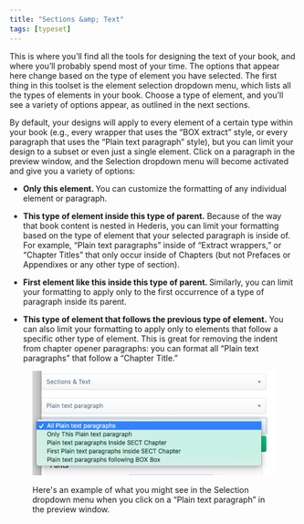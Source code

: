 ```yaml
---
title: "Sections &amp; Text"
tags: [typeset]
---
```

 
<html><body><section data-type="chapter" class="hsecchapter" data-hederis-type="hsecchapter" id="typeset-text-design" data-pi-attrs="id: typeset-text-design; data-tags: typeset;" role="doc-chapter" data-tags="typeset" data-author-name=" " data-book-title=" " title="Sections &amp; Text"><p class="hblkp" data-hederis-type="hblkp" id="ptxwvQxaU">This is where you&#8217;ll find all the tools for designing the text of your book, and where you&#8217;ll probably spend most of your time. The options that appear here change based on the type of element you have selected. The first thing in this toolset is the element selection dropdown menu, which lists all the types of elements in your book. Choose a type of element, and you&#8217;ll see a variety of options appear, as outlined in the next sections.</p><p class="hblkp" data-hederis-type="hblkp" id="pFIWVkOZo">By default, your designs will apply to every element of a certain type within your book (e.g., every wrapper that uses the &#8220;BOX extract&#8221; style, or every paragraph that uses the &#8220;Plain text paragraph&#8221; style), but you can limit your design to a subset or even just a single element. Click on a paragraph in the preview window, and the Selection dropdown menu will become activated and give you a variety of options:</p><ul class="hwprbulletlist" data-hederis-type="hwprbulletlist" id="pJGf1Amoc"><li class="hblkuli" data-hederis-type="hblkuli" id="liBVxPlsPv"><p class="hblkuli" data-hederis-type="hblklip" id="pgkpwZ49y"><strong data-hederis-type="hspanstrong" id="pkRPVUy3K">Only this element. </strong>You can customize the formatting of any individual element or paragraph.</p></li><li class="hblkuli" data-hederis-type="hblkuli" id="liHFFVH4cc"><p class="hblkuli" data-hederis-type="hblklip" id="pczcZuZg9"><strong class="hspanstrong" data-hederis-type="hspanstrong" id="pFURx844K">This type of element inside this type of parent.</strong> Because of the way that book content is nested in Hederis, you can limit your formatting based on the type of element that your selected paragraph is inside of. For example, &#8220;Plain text paragraphs&#8221; inside of &#8220;Extract wrappers,&#8221; or &#8220;Chapter Titles&#8221; that only occur inside of Chapters (but not Prefaces or Appendixes or any other type of section).</p></li><li class="hblkuli" data-hederis-type="hblkuli" id="lioJBgcoAo"><p class="hblkuli" data-hederis-type="hblklip" id="ppQGTXPuc"><strong class="hspanstrong" data-hederis-type="hspanstrong" id="pjJ7Ah1ME">First element like this inside this type of parent. </strong>Similarly, you can limit your formatting to apply only to the first occurrence of a type of paragraph inside its parent.</p></li><li class="hblkuli" data-hederis-type="hblkuli" id="liZtZI7XYR"><p class="hblkuli" data-hederis-type="hblklip" id="pWRrYPIf8"><strong class="hspanstrong" data-hederis-type="hspanstrong" id="paImZQ59j">This type of element that follows the previous type of element.</strong> You can also limit your formatting to apply only to elements that follow a specific other type of element. This is great for removing the indent from chapter opener paragraphs: you can format all &#8220;Plain text paragraphs&#8221; that follow a &#8220;Chapter Title.&#8221;</p></li></ul><figure class="hwprfig" data-hederis-type="hwprfig" id="pxSm3XnZl"><img data-hederis-type="hblkimg" class="hblkimg" id="pOKcngSSP" src="/images/subselectors.png" data-img-src="/images/subselectors.png"/><p class="hblkcaption" data-hederis-type="hblkcaption" id="p4ey3tOjf">Here's an example of what you might see in the Selection dropdown menu when you click on a &#8220;Plain text paragraph&#8221; in the preview window.</p></figure></section></body></html>
